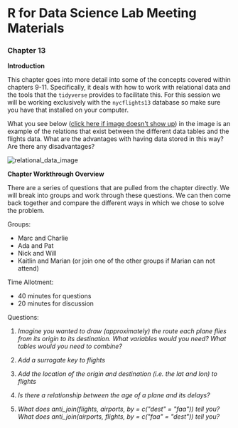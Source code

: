 # R for Data Science Lab Meeting Materials
### Chapter 13

**Introduction**

This chapter goes into more detail into some of the concepts covered within chapters 9-11. Specifically, it deals with how to work with relational data and the tools that the `tidyverse` provides to facilitate this. For this session we will be working exclusively with the `nycflights13` database so make sure you have that installed on your computer. 

What you see below ([click here if image doesn't show up](http://r4ds.had.co.nz/diagrams/relational-nycflights.png)) in the image is an example of the relations that exist between the different data tables and the flights data. What are the advantages with having data stored in this way? Are there any disadvantages?

![relational_data_image](http://r4ds.had.co.nz/diagrams/relational-nycflights.png)  



**Chapter Workthrough Overview**

There are a series of questions that are pulled from the chapter directly. We will break into groups and work through these questions. We can then come back together and compare the different ways in which we chose to solve the problem.

Groups:  
* Marc and Charlie  
* Ada and Pat
* Nick and Will
* Kaitlin and Marian (or join one of the other groups if Marian can not attend)

Time Allotment:  
* 40 minutes for questions
* 20 minutes for discussion

Questions: 
1. *Imagine you wanted to draw (approximately) the route each plane flies from its origin to its destination. 
What variables would you need? What tables would you need to combine?*

2. *Add a surrogate key to flights*

3. *Add the location of the origin and destination (i.e. the lat and lon) to flights*

4. *Is there a relationship between the age of a plane and its delays?*

5. *What does anti_join(flights, airports, by = c("dest" = "faa")) tell you? What does anti_join(airports, flights, by = c("faa" = "dest")) tell you?*



